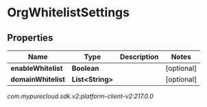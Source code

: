 # OrgWhitelistSettings


## Properties

| Name | Type | Description | Notes |
| ------------ | ------------- | ------------- | ------------- |
| **enableWhitelist** | **Boolean** |  |  [optional] |
| **domainWhitelist** | **List&lt;String&gt;** |  |  [optional] |




_com.mypurecloud.sdk.v2:platform-client-v2:217.0.0_

